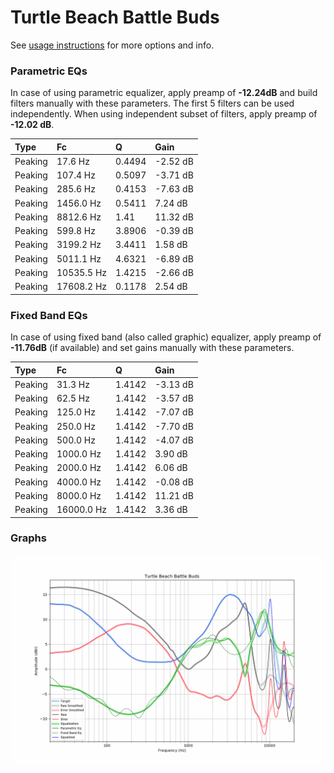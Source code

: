 # Turtle Beach Battle Buds
See [usage instructions](https://github.com/jaakkopasanen/AutoEq#usage) for more options and info.

### Parametric EQs
In case of using parametric equalizer, apply preamp of **-12.24dB** and build filters manually
with these parameters. The first 5 filters can be used independently.
When using independent subset of filters, apply preamp of **-12.02 dB**.

| Type    | Fc         |      Q | Gain     |
|:--------|:-----------|:-------|:---------|
| Peaking | 17.6 Hz    | 0.4494 | -2.52 dB |
| Peaking | 107.4 Hz   | 0.5097 | -3.71 dB |
| Peaking | 285.6 Hz   | 0.4153 | -7.63 dB |
| Peaking | 1456.0 Hz  | 0.5411 | 7.24 dB  |
| Peaking | 8812.6 Hz  | 1.41   | 11.32 dB |
| Peaking | 599.8 Hz   | 3.8906 | -0.39 dB |
| Peaking | 3199.2 Hz  | 3.4411 | 1.58 dB  |
| Peaking | 5011.1 Hz  | 4.6321 | -6.89 dB |
| Peaking | 10535.5 Hz | 1.4215 | -2.66 dB |
| Peaking | 17608.2 Hz | 0.1178 | 2.54 dB  |

### Fixed Band EQs
In case of using fixed band (also called graphic) equalizer, apply preamp of **-11.76dB**
(if available) and set gains manually with these parameters.

| Type    | Fc         |      Q | Gain     |
|:--------|:-----------|:-------|:---------|
| Peaking | 31.3 Hz    | 1.4142 | -3.13 dB |
| Peaking | 62.5 Hz    | 1.4142 | -3.57 dB |
| Peaking | 125.0 Hz   | 1.4142 | -7.07 dB |
| Peaking | 250.0 Hz   | 1.4142 | -7.70 dB |
| Peaking | 500.0 Hz   | 1.4142 | -4.07 dB |
| Peaking | 1000.0 Hz  | 1.4142 | 3.90 dB  |
| Peaking | 2000.0 Hz  | 1.4142 | 6.06 dB  |
| Peaking | 4000.0 Hz  | 1.4142 | -0.08 dB |
| Peaking | 8000.0 Hz  | 1.4142 | 11.21 dB |
| Peaking | 16000.0 Hz | 1.4142 | 3.36 dB  |

### Graphs
![](./Turtle%20Beach%20Battle%20Buds.png)
